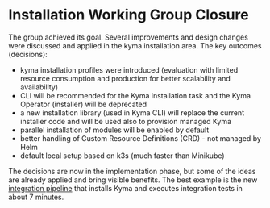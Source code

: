 #  Installation Working Group Closure

The group achieved its goal. Several improvements and design changes were discussed and applied in the kyma installation area. The key outcomes (decisions):
- kyma installation profiles were introduced (evaluation with limited resource consumption and production for better scalability and availability)
- CLI will be recommended for the Kyma installation task and the Kyma Operator (installer) will be deprecated
- a new installation library (used in Kyma CLI) will replace the current installer code and will be used also to provision managed Kyma
- parallel installation of modules will be enabled by default
- better handling of Custom Resource Definitions (CRD) - not managed by Helm
- default local setup based on k3s (much faster than Minikube)

The decisions are now in the implementation phase, but some of the ideas are already applied and bring visible benefits. The best example is the new [integration pipeline](https://status.build.kyma-project.io/job-history/kyma-prow-logs/logs/kyma-integration-k3s) that installs Kyma and executes integration tests in about 7 minutes.

